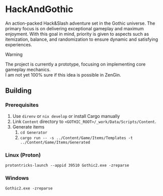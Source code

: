 # HackAndGothic
An action-packed Hack&Slash adventure set in the Gothic universe.
The primary focus is on delivering exceptional gameplay and maximum enjoyment.
With this goal in mind, priority is given to aspects such as itemization, balance, and randomization to ensure dynamic and satisfying experiences.

> [!WARNING]
> The project is currently a prototype, focusing on implementing core gameplay mechanics.  
> I am not yet 100% sure if this idea is possible in ZenGin.

## Building
### Prerequisites
1. Use `direnv` or `nix develop` or install Cargo manually
2. Link `Content` directory to `<GOTHIC_ROOT>/_work/Data/Scripts/Content`.
3. Generate items
    1. `cd Generator`
    2. `cargo run -- -s ../Content/Game/Items/Templates -t ../Content/Game/Items/Generated`

### Linux (Proton)
`protontricks-launch --appid 39510 Gothic2.exe -zreparse`

### Windows
`Gothic2.exe -zreparse`